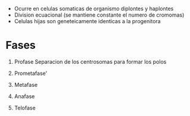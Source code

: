 - Ocurre en celulas somaticas de organismo diplontes y haplontes
- Division ecuacional (se mantiene constante el numero de cromomas)
- Celulas hijas son geneteicamente identicas a la progenitora

# Fases

1. Profase
	   Separacion de los centrosomas para formar los polos
2. Prometafase'
	   
3. Metafase
4. Anafase
5. Telofase